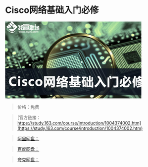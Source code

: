 # Cisco网络基础入门必修

![img](../../../assets/study163/free/F44EF4891B5DCA5EA5AD7316BEDE5AF5.jpg)

> 价格：免费

> [官方链接：https://study.163.com/course/introduction/1004374002.htm](https://study.163.com/course/introduction/1004374002.htm)

> [阿里网盘：]()

> [百度网盘：]()

> [夸克网盘：]()
